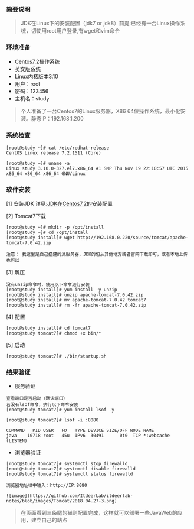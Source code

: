 ### 简要说明

> JDK在Linux下的安装配置（jdk7 or jdk8）前提:已经有一台Linux操作系统，切使用root用户登录,有wget和vim命令
    
### 环境准备

 - Centos7.2操作系统
 - 英文版系统
 - Linux内核版本3.10
 - 用户：root
 - 密码：123456
 - 主机名：study

> 个人准备了一台Centos7的Linux服务器，X86 64位操作系统，最小化安装。静态IP：192.168.1.200

### 系统检查

```
[root@study ~]# cat /etc/redhat-release 
CentOS Linux release 7.2.1511 (Core)

[root@study ~]# uname -a
Linux study 3.10.0-327.el7.x86_64 #1 SMP Thu Nov 19 22:10:57 UTC 2015 x86_64 x86_64 x86_64 GNU/Linux
```

### 软件安装

[1] 安装JDK 详见:[JDK在Centos7.2的安装配置](https://github.com/ItdeerLab/itdeerlab-notes/blob/notes/JDK/UserGuide/JDK%E5%9C%A8Centos7.2%E7%9A%84%E5%AE%89%E8%A3%85%E9%85%8D%E7%BD%AE.md)

[2] Tomcat7下载

```
[root@study ~]# mkdir -p /opt/install
[root@study ~]# cd /opt/install
[root@study install]# wget http://192.168.0.220/source/tomcat/apache-tomcat-7.0.42.zip

注意： 我这里是自己搭建的源服务器，JDK的包从其他地方或者官网下载即可，或者本地上传也可以
```

[3] 解压

```
没有unzip命令时，使用以下命令进行安装
[root@study install]# yum install -y unzip
[root@study install]# unzip apache-tomcat-7.0.42.zip
[root@study install]# mv apache-tomcat-7.0.42 tomcat7
[root@study install]# rm -fr apache-tomcat-7.0.42.zip
```

[4] 配置

```
[root@study install]# cd tomcat7
[root@study tomcat7]# chmod +x bin/*

```

[5] 启动


```
[root@study tomcat7]# ./bin/startup.sh
```

### 结果验证

 - 服务验证

```
查看端口是否启动（默认端口）
若没有lsof命令，执行以下命令安装
[root@study tomcat7]# yum install lsof -y

[root@study tomcat7]# lsof -i :8080

COMMAND   PID USER   FD   TYPE DEVICE SIZE/OFF NODE NAME
java    10718 root   45u  IPv6  30491      0t0  TCP *:webcache (LISTEN)

```

 - 浏览器验证

```
[root@study tomcat7]# systemctl stop firewalld
[root@study tomcat7]# systemctl disable firewalld
[root@study tomcat7]# systemctl status firewalld

浏览器地址栏中输入：http://IP:8080
```

```
![image](https://github.com/ItdeerLab/itdeerlab-notes/blob/images/Tomcat/2018.04.27-3.png)
```

> 在页面看到三条腿的猫则配置完成，这样就可以部署一些JavaWeb的应用，建立自己的站点
